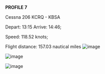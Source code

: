 **PROFILE 7**

Cessna 206 KCRQ - KBSA

Depart: 13:15 Arrive: 14:46;

Speed: 118.52 knots;

Flight distance: 157.03 nautical miles
![image](https://github.com/user-attachments/assets/9e77e386-bd9d-4a36-a2e7-c717633f50ad)

![image](https://github.com/user-attachments/assets/6c8a8206-6c21-46cb-a128-3e10d207c5b7)

![image](https://github.com/user-attachments/assets/b4d4e1c4-b83c-4aab-ad45-0bd42a1b6107)
